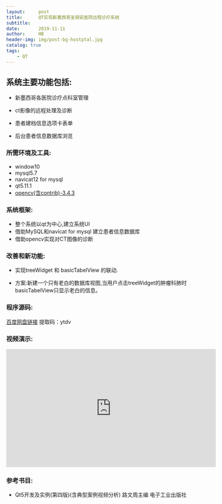 ```yaml
---
layout:     post
title:      QT实现新墨西哥圣胡安医院远程诊疗系统
subtitle:   
date:       2019-11-11
author:     HB
header-img: img/post-bg-hostptal.jpg
catalog: true
tags:
    - QT
---
```

## 系统主要功能包括:

- 新墨西哥各医院诊疗点科室管理

- ct影像的远程处理及诊断
- 患者建档信息选项卡表单
- 后台患者信息数据库浏览

### 所需环境及工具:

  - window10
  -   mysql5.7
  -   navicat12 for mysql
  -  qt5.11.1
  -  [opencv(含contrib)-3.4.3](https://github.com/vacajk/OpenCV-MinGW-Build)

### 系统框架:

  - 整个系统以qt为中心,建立系统UI
  - 借助MySQL和navicat for mysql 建立患者信息数据库
  - 借助opencv实现对CT图像的诊断

### 改善和新功能:


  -  实现treeWidget 和 basicTabelView 的联动.

  - 方案:新建一个只有老白的数据库视图,当用户点击treeWidget的肿瘤科肺时basicTabelView只显示老白的信息。

### 程序源码:

  [百度网盘链接](https://pan.baidu.com/s/1HY_LUcz3ktdRo_ESU_4fHg)    提取码：ytdv

### 视频演示:

<iframe width="560" height="315" src="https://www.youtube.com/embed/dAlxlKfEFog" frameborder="0" allow="accelerometer; autoplay; encrypted-media; gyroscope; picture-in-picture" allowfullscreen></iframe>

### 参考书目:


  - Qt5开发及实例(第四版)(含典型案例视频分析) 路文周主编 电子工业出版社
